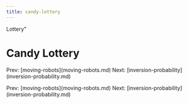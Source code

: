 ```yaml
---
title: candy-lottery
---
```


Lottery\"

# Candy Lottery

Prev: \[moving-robots](moving-robots.md) Next:
\[inversion-probability](inversion-probability.md)

Prev: \[moving-robots](moving-robots.md) Next:
\[inversion-probability](inversion-probability.md)
